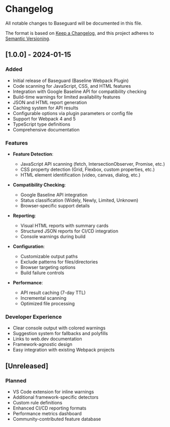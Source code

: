 # Changelog

All notable changes to Baseguard will be documented in this file.

The format is based on [Keep a Changelog](https://keepachangelog.com/en/1.0.0/),
and this project adheres to [Semantic Versioning](https://semver.org/spec/v2.0.0.html).

## [1.0.0] - 2024-01-15

### Added
- Initial release of Baseguard (Baseline Webpack Plugin)
- Code scanning for JavaScript, CSS, and HTML features
- Integration with Google Baseline API for compatibility checking
- Build-time warnings for limited availability features
- JSON and HTML report generation
- Caching system for API results
- Configurable options via plugin parameters or config file
- Support for Webpack 4 and 5
- TypeScript type definitions
- Comprehensive documentation

### Features
- **Feature Detection**:
  - JavaScript API scanning (fetch, IntersectionObserver, Promise, etc.)
  - CSS property detection (Grid, Flexbox, custom properties, etc.)
  - HTML element identification (video, canvas, dialog, etc.)

- **Compatibility Checking**:
  - Google Baseline API integration
  - Status classification (Widely, Newly, Limited, Unknown)
  - Browser-specific support details

- **Reporting**:
  - Visual HTML reports with summary cards
  - Structured JSON reports for CI/CD integration
  - Console warnings during build

- **Configuration**:
  - Customizable output paths
  - Exclude patterns for files/directories
  - Browser targeting options
  - Build failure controls

- **Performance**:
  - API result caching (7-day TTL)
  - Incremental scanning
  - Optimized file processing

### Developer Experience
- Clear console output with colored warnings
- Suggestion system for fallbacks and polyfills
- Links to web.dev documentation
- Framework-agnostic design
- Easy integration with existing Webpack projects

## [Unreleased]

### Planned
- VS Code extension for inline warnings
- Additional framework-specific detectors
- Custom rule definitions
- Enhanced CI/CD reporting formats
- Performance metrics dashboard
- Community-contributed feature database